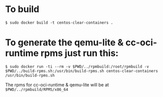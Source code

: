 # To build
`$ sudo docker build -t centos-clear-containers .`

# To generate the qemu-lite & cc-oci-runtime rpms just run this:
`$ sudo docker run -ti --rm -v $PWD/../rpmbuild:/root/rpmbuild -v $PWD/../build-rpms.sh:/usr/bin/build-rpms.sh centos-clear-containers /usr/bin/build-rpms.sh`

The rpms for cc-oci-runtime & qemu-lite will be at `$PWD/../rpmbuild/RPMS/x86_64`
